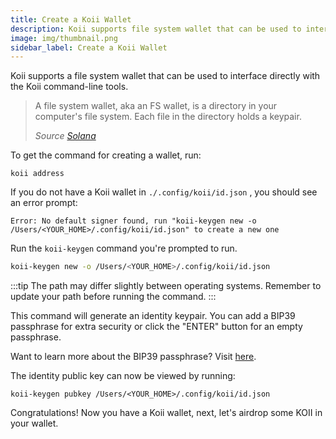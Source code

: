```yaml
---
title: Create a Koii Wallet
description: Koii supports file system wallet that can be used to interface directly with the Koii CLI tools
image: img/thumbnail.png
sidebar_label: Create a Koii Wallet
---
```


Koii supports a file system wallet that can be used to interface directly with the Koii command-line tools.
> A file system wallet, aka an FS wallet, is a directory in your computer's file system. Each file in the directory holds a keypair.
>
>_Source_ [_Solana_](https://docs.solana.com/wallet-guide/cli#file-system-wallet)

To get the command for creating a wallet, run:

```
koii address
```

If you do not have a Koii wallet in `./.config/koii/id.json` , you should see an error prompt:

```
Error: No default signer found, run "koii-keygen new -o /Users/<YOUR_HOME>/.config/koii/id.json" to create a new one
```

Run the `koii-keygen` command you're prompted to run.&#x20;

```bash
koii-keygen new -o /Users/<YOUR_HOME>/.config/koii/id.json
```

:::tip
The path may differ slightly between operating systems.  Remember to update your path before running the command.
:::

This command will generate an identity keypair. You can add a BIP39 passphrase for extra security or click the "ENTER" button for an empty passphrase.

Want to learn more about the BIP39 passphrase? Visit [here](https://www.blockplate.com/blogs/blockplate/what-is-a-bip39-passphrase).

The identity public key can now be viewed by running:

```
koii-keygen pubkey /Users/<YOUR_HOME>/.config/koii/id.json
```

Congratulations! Now you have a Koii wallet, next, let's airdrop some KOII in your wallet.

